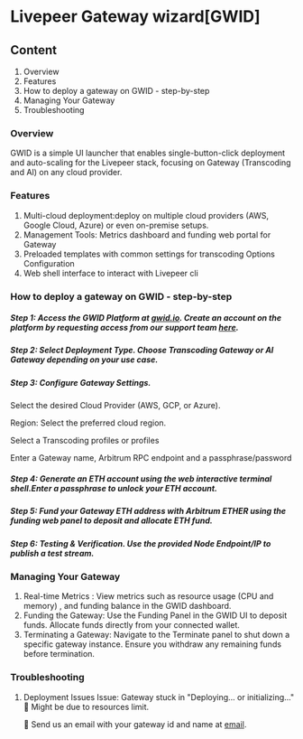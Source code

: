 # Livepeer Gateway wizard[GWID]

## Content
1. Overview
2. Features
3. How to deploy a gateway on GWID - step-by-step
4. Managing Your Gateway
5. Troubleshooting 

### Overview
GWID is a simple UI launcher that enables single-button-click deployment and auto-scaling for the Livepeer stack, focusing on Gateway (Transcoding and AI) on any cloud provider.



### Features
1. Multi-cloud deployment:deploy on multiple cloud providers (AWS, Google Cloud, Azure) or even on-premise setups.
2. Management Tools: Metrics dashboard and funding web portal for Gateway
3. Preloaded templates with common settings for transcoding Options Configuration
4. Web shell interface to interact with Livepeer cli


### How to deploy a gateway on GWID - step-by-step
##### Step 1: Access the GWID Platform at [gwid.io](https://www.gwid.io/). Create an account on the platform by requesting access from our support team [here](gwidhq@gmail.com).

##### Step 2: Select Deployment Type. Choose Transcoding Gateway or AI Gateway depending on your use case.

##### Step 3: Configure Gateway Settings.

Select the desired Cloud Provider (AWS, GCP, or Azure).

Region: Select the preferred cloud region.

Select a Transcoding profiles or profiles

Enter a Gateway name, Arbitrum RPC endpoint and a passphrase/password


##### Step 4: Generate an ETH account using the web interactive terminal shell.Enter a passphrase to unlock your ETH account.

##### Step 5: Fund your Gateway ETH address with Arbitrum ETHER using the funding web panel to deposit and allocate ETH fund.

##### Step 6: Testing & Verification. Use the provided Node Endpoint/IP to publish a test stream.


### Managing Your Gateway

1. Real-time Metrics : View metrics such as resource usage (CPU and memory) ,  and funding balance in the GWID dashboard.
2. Funding the Gateway: Use the Funding Panel in the GWID UI to deposit funds. Allocate funds directly from your connected wallet.
3. Terminating a Gateway: Navigate to the Terminate panel to shut down a specific gateway instance. Ensure you withdraw any remaining funds before termination.


### Troubleshooting

1. Deployment Issues
    Issue: Gateway stuck in "Deploying... or initializing..."
    🔹 Might be due to resources limit.
    
    🔹 Send us an email with your gateway id and name at [email](gwidhq@gmail.com).


